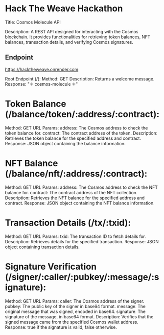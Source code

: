 # Hack The Weave Hackathon

Title: Cosmos Molecule API

Description: A REST API designed for interacting with the Cosmos blockchain. It provides functionalities for retrieving token balances, NFT balances, transaction details, and verifying Cosmos signatures.

## Endpoint

https://hacktheweave.onrender.com

Root Endpoint (/):
Method: GET
Description: Returns a welcome message.
Response: "⚛️ cosmos-molecule ⚛️"

# Token Balance (/balance/token/:address/:contract):

Method: GET
URL Params:
address: The Cosmos address to check the token balance for.
contract: The contract address of the token.
Description: Retrieves the token balance for the specified address and contract.
Response: JSON object containing the balance information.

# NFT Balance (/balance/nft/:address/:contract):

Method: GET
URL Params:
address: The Cosmos address to check the NFT balance for.
contract: The contract address of the NFT collection.
Description: Retrieves the NFT balance for the specified address and contract.
Response: JSON object containing the NFT balance information.

# Transaction Details (/tx/:txid):

Method: GET
URL Params:
txid: The transaction ID to fetch details for.
Description: Retrieves details for the specified transaction.
Response: JSON object containing transaction details.

# Signature Verification (/signer/:caller/:pubkey/:message/:signature):

Method: GET
URL Params:
caller: The Cosmos address of the signer.
pubkey: The public key of the signer in base64 format.
message: The original message that was signed, encoded in base64.
signature: The signature of the message, in base64 format.
Description: Verifies that the signed message came from the specified Cosmos wallet address.
Response: true if the signature is valid, false otherwise.
